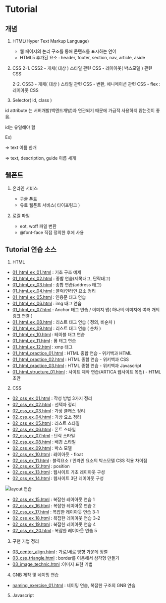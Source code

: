 # Tutorial

## 개념

1. HTML(Hyper Text Markup Language)
    - 웹 페이지의 논리 구조를 통해 콘텐츠를 표시하는 언어
    - HTML5 추가된 요소 : header, footer, section, nav, article, aside

2. CSS
    2-1. CSS2
        - 개체( 대상 ) 스타일 관련 CSS
        - 레이아웃( 박스모델 ) 관련 CSS

    2-2. CSS3
        - 개체( 대상 ) 스타일 관련 CSS
        - 변환, 애니메이션 관련 CSS
        - flex : 레이아웃 CSS

3. Selector( id, class )

id attribute 는 서버개발(백엔드개발)과 연관되기 때문에
가급적 사용하지 않는것이 좋음.

id는 유일해야 함

Ex)
<p id="text"></p>
<p id="text guide></p> => 오류

class 이름은 하나의 태그에 여러개 사용할 수 있고, 같은 웹페이지에
똑같은 이름을 여러번 사용할 수 있음

Ex)
<p class="text"></p> => text 이름 한개
<p class="text description guide"></p> => text, description, guide 이름 세개


## 웹폰트

1. 온라인 서비스
    - 구글 폰트
    - 유료 웹폰트 서비스( 타이포링크 )

2. 로컬 파일
    - eot, woff 파일 변환
    - @font-face 직접 정의한 후에 사용

## Tutorial 연습 소스

1. HTML

- [01_html_ex_01.html](https://github.com/ministori/tutorial/blob/master/01_html_ex_01.html) : 기초 구조 예제
- [01_html_ex_02.html](https://github.com/ministori/tutorial/blob/master/01_html_ex_02.html) : 종합 연습(제목태그, 단락태그)
- [01_html_ex_03.html](https://github.com/ministori/tutorial/blob/master/01_html_ex_03.html) : 종합 연습(address 태그)
- [01_html_ex_04.html](https://github.com/ministori/tutorial/blob/master/01_html_ex_04.html) : 블럭/인라인 요소 정리
- [01_html_ex_05.html](https://github.com/ministori/tutorial/blob/master/01_html_ex_05.html) : 인용문 태그 연습
- [01_html_ex_06.html](https://github.com/ministori/tutorial/blob/master/01_html_ex_06.html) : img 태그 연습
- [01_html_ex_07.html](https://github.com/ministori/tutorial/blob/master/01_html_ex_07.html) : Anchor 태그 연습 / 이미지 맵( 하나의 이미지에 여러 개의 링크 연결 )
- [01_html_ex_08.html](https://github.com/ministori/tutorial/blob/master/01_html_ex_08.html) : 리스트 태그 연습 ( 정의, 비순차 )
- [01_html_ex_09.html](https://github.com/ministori/tutorial/blob/master/01_html_ex_09.html) : 리스트 태그 연습 ( 순차 )
- [01_html_ex_10.html](https://github.com/ministori/tutorial/blob/master/01_html_ex_10.html) : 테이블 태그 연습
- [01_html_ex_11.html](https://github.com/ministori/tutorial/blob/master/01_html_ex_11.html) : 폼 태그 연습
- [01_html_ex_12.html](https://github.com/ministori/tutorial/blob/master/01_html_ex_12.html) : xmp 태그
- [01_html_practice_01.html](https://github.com/ministori/tutorial/blob/master/01_html_practice_01.html) : HTML 종합 연습 - 위키백과 HTML
- [01_html_practice_02.html](https://github.com/ministori/tutorial/blob/master/01_html_practice_02.html) : HTML 종합 연습 - 위키백과 CSS
- [01_html_practice_03.html](https://github.com/ministori/tutorial/blob/master/01_html_practice_03.html) : HTML 종합 연습 - 위키백과 Javascript
- [01_html_structure_01.html](https://github.com/ministori/tutorial/blob/master/01_html_structure_01.html) : 사이트 제작 연습(ARTICA 웹사이트 목업) - HTML 초안

2. CSS

- [02_css_ex_01.html](https://github.com/ministori/tutorial/blob/master/02_css_ex_01.html) : 작성 방법 3가지 정리
- [02_css_ex_02.html](https://github.com/ministori/tutorial/blob/master/02_css_ex_02.html) : 선택자 정리
- [02_css_ex_03.html](https://github.com/ministori/tutorial/blob/master/02_css_ex_03.html) : 가상 클래스 정리
- [02_css_ex_04.html](https://github.com/ministori/tutorial/blob/master/02_css_ex_04.html) : 가상 요소 정리
- [02_css_ex_05.html](https://github.com/ministori/tutorial/blob/master/02_css_ex_05.html) : 리스트 스타일
- [02_css_ex_06.html](https://github.com/ministori/tutorial/blob/master/02_css_ex_06.html) : 폰트 스타일
- [02_css_ex_07.html](https://github.com/ministori/tutorial/blob/master/02_css_ex_07.html) : 단락 스타일
- [02_css_ex_08.html](https://github.com/ministori/tutorial/blob/master/02_css_ex_08.html) : 배경 스타일
- [02_css_ex_09.html](https://github.com/ministori/tutorial/blob/master/02_css_ex_09.html) : 박스 모델
- [02_css_ex_10.html](https://github.com/ministori/tutorial/blob/master/02_css_ex_10.html) : 레이아웃 - float
- [02_css_ex_11.html](https://github.com/ministori/tutorial/blob/master/02_css_ex_11.html) : 블럭요소 / 인라인 요소의 박스모델 CSS 적용 차이점
- [02_css_ex_12.html](https://github.com/ministori/tutorial/blob/master/02_css_ex_12.html) : position
- [02_css_ex_13.html](https://github.com/ministori/tutorial/blob/master/02_css_ex_13.html) : 웹사이트 기초 레이아웃 구성
- [02_css_ex_14.html](https://github.com/ministori/tutorial/blob/master/02_css_ex_14.html) : 웹사이트 3단 레이아웃 구성

![layout 연습](./images/layout_ex.jpg)

- [02_css_ex_15.html](https://github.com/ministori/tutorial/blob/master/02_css_ex_15.html) : 복잡한 레이아웃 연습 1
- [02_css_ex_16.html](https://github.com/ministori/tutorial/blob/master/02_css_ex_16.html) : 복잡한 레이아웃 연습 2
- [02_css_ex_17.html](https://github.com/ministori/tutorial/blob/master/02_css_ex_17.html) : 복잡한 레이아웃 연습 3-1
- [02_css_ex_18.html](https://github.com/ministori/tutorial/blob/master/02_css_ex_18.html) : 복잡한 레이아웃 연습 3-2
- [02_css_ex_19.html](https://github.com/ministori/tutorial/blob/master/02_css_ex_19.html) : 복잡한 레이아웃 연습 4
- [02_css_ex_20.html](https://github.com/ministori/tutorial/blob/master/02_css_ex_20.html) : 복잡한 레이아웃 연습 5


3. 구현 기법 정리

- [03_center_align.html](https://github.com/ministori/tutorial/blob/master/03_center_align.html) : 가로/세로 방향 가운데 정렬
- [03_css_triangle.html](https://github.com/ministori/tutorial/blob/master/03_css_triangle.html) : border를 이용해서 삼각형 만들기
- [03_image_technic.html](https://github.com/ministori/tutorial/blob/master/03_image_technic.html) :이미지 표현 기법

4. GNB 제작 및 네이밍 연습

- [naming_exercise_01.html](https://github.com/ministori/tutorial/tree/master/naming_exercise) : 네이밍 연습, 복잡한 구조의 GNB 연습

5. Javascript


















